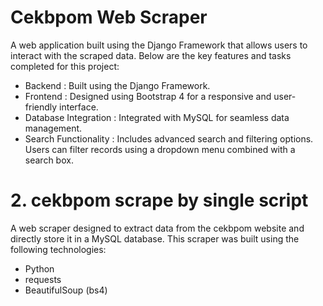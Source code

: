 # Cekbpom Web Scraper
A web application built using the Django Framework that allows users to interact with the scraped data. Below are the key features and tasks completed for this project:
- Backend : Built using the Django Framework.
- Frontend : Designed using Bootstrap 4 for a responsive and user-friendly interface.
- Database Integration : Integrated with MySQL for seamless data management.
- Search Functionality : Includes advanced search and filtering options. Users can filter records using a dropdown menu combined with a search box.


# 2. cekbpom scrape by single script
A web scraper designed to extract data from the cekbpom website and directly store it in a MySQL database. This scraper was built using the following technologies:
- Python
- requests
- BeautifulSoup (bs4)




 
